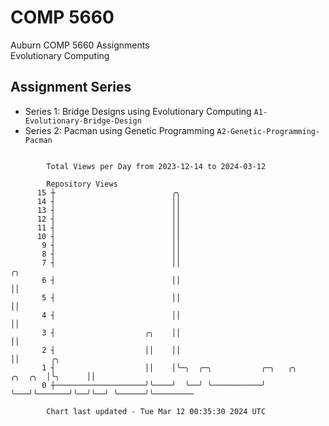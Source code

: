 # COMP 5660
Auburn COMP 5660 Assignments  
Evolutionary Computing

## Assignment Series
- Series 1: Bridge Designs using Evolutionary Computing `A1-Evolutionary-Bridge-Design`
- Series 2: Pacman using Genetic Programming `A2-Genetic-Programming-Pacman`

```

        Total Views per Day from 2023-12-14 to 2024-03-12

        Repository Views
      15 ┼                          ╭╮
      14 ┤                          ││
      13 ┤                          ││
      12 ┤                          ││
      11 ┤                          ││
      10 ┤                          ││
       9 ┤                          ││
       8 ┤                          ││
       7 ┤                          ││                                         ╭╮
       6 ┤                          ││                                         ││
       5 ┤                          ││                                         ││
       4 ┤                          ││                                         ││
       3 ┤                    ╭╮    ││                                         ││
       2 ┤                    ││    ││                                         ││       ╭╮
       1 ┤                    ││    │╰─╮  ╭─╮           ╭─╮   ╭╮       ╭╮  ╭╮  │╰╮      ││
       0 ┼────────────────────╯╰────╯  ╰──╯ ╰───────────╯ ╰───╯╰───────╯╰──╯╰──╯ ╰──────╯╰─────────

        Chart last updated - Tue Mar 12 00:35:30 2024 UTC
        
```
